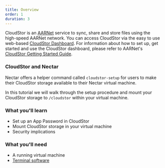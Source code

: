 ```yaml
---
title: Overview
order: 1
duration: 3
---
```


CloudStor is an [AARNet](https://www.aarnet.edu.au/) service to sync, share and store files using the high-speed AARNet network. You can access CloudStor via the easy to use web-based [CloudStor Dashboard](https://cloudstor.aarnet.edu.au). For information about how to set up, get started and use the CloudStor dashboard, please refer to AARNet's [CloudStor Getting Started Guide](https://support.aarnet.edu.au/hc/en-us/articles/227469547-CloudStor-Getting-Started-Guide).

### CloudStor and Nectar

Nectar offers a helper command called `cloudstor-setup` for users to make their CloudStor storage available to their Nectar virtual machine.

In this tutorial we will walk through the setup procedure and mount your CloudStor storage to `/cloudstor` within your virtual machine.


### What you'll learn

- Set up an App Password in CloudStor
- Mount CloudStor storage in your virtual machine
- Security implications

### What you'll need

- A running virtual machine
- [Terminal software](https://support.ehelp.edu.au/support/solutions/articles/6000223964-terminal-software)
